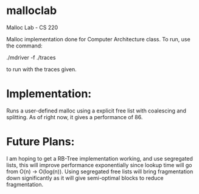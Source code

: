 malloclab
=========

Malloc Lab - CS 220

Malloc implementation done for Computer Architecture class. To run, use the command:

./mdriver -f ./traces

to run with the traces given. 

Implementation:
===============

Runs a user-defined malloc using a explicit free list with coalescing and splitting. As of right now, it gives a performance of 86. 

Future Plans:
=============

I am hoping to  get a RB-Tree implementation working, and use segregated lists, this will improve performance exponentially since lookup time will go from O(n) -> O(log(n)). Using segregated free lists will bring fragmentation down significantly as it will give semi-optimal blocks to reduce fragmentation.
